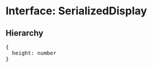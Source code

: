 # Interface: SerializedDisplay

## Hierarchy

<Hierarchy
  :extend="{name: 'SerializedUINode', link: './serialized-ui-node'}"
/>

<pre>
{
  height: number
}
</pre>

<script setup>
import Ref from '../../../../../components/api/Ref.vue';
import Hierarchy from '../../../../../components/api/hierarchy.vue';
</script>
